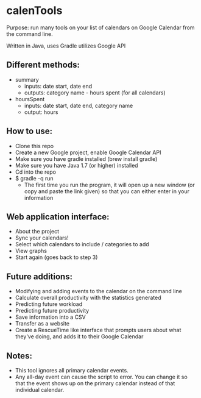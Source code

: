 # calenTools

Purpose: run many tools on your list of calendars on Google Calendar from the command line.

Written in Java, uses Gradle utilizes Google API

## Different methods:
- summary
	- inputs: date start, date end
	- outputs: category name - hours spent (for all calendars)
- hoursSpent
	- inputs: date start, date end, category name
	- output: hours

## How to use:
- Clone this repo
- Create a new Google project, enable Google Calendar API
- Make sure you have gradle installed (brew install gradle)
- Make sure you have Java 1.7 (or higher) installed
- Cd into the repo
- $ gradle -q run
	- The first time you run the program, it will open up a new window (or copy and paste the link given) so that you can either enter in your information

## Web application interface:
- About the project
- Sync your calendars!
- Select which calendars to include / categories to add
- View graphs
- Start again (goes back to step 3)

## Future additions:
- Modifying and adding events to the calendar on the command line
- Calculate overall productivity with the statistics generated
- Predicting future workload
- Predicting future productivity
- Save information into a CSV
- Transfer as a website
- Create a RescueTime like interface that prompts users about what they've doing, and adds it to their Google Calendar

## Notes:
- This tool ignores all primary calendar events.
- Any all-day event can cause the script to error. You can change it so that the event shows up on the primary calendar instead of that individual calendar.
